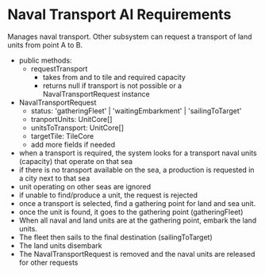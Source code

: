 # Naval Transport AI Requirements

Manages naval transport. Other subsystem can request a transport of land units from point A to B.

- public methods:
  - requestTransport
    - takes from and to tile and required capacity
    - returns null if transport is not possible or a NavalTransportRequest instance
- NavalTransportRequest
  - status: 'gatheringFleet' | 'waitingEmbarkment' | 'sailingToTarget'
  - tranportUnits: UnitCore[]
  - unitsToTransport: UnitCore[]
  - targetTile: TileCore
  - add more fields if needed
- when a transport is required, the system looks for a transport naval units (capacity) that operate on that sea
- if there is no transport available on the sea, a production is requested in a city next to that sea
- unit operating on other seas are ignored
- if unable to find/produce a unit, the request is rejected
- once a transport is selected, find a gathering point for land and sea unit.
- once the unit is found, it goes to the gathering point (gatheringFleet)
- When all naval and land units are at the gathering point, embark the land units.
- The fleet then sails to the final destination (sailingToTarget)
- The land units disembark
- The NavalTransportRequest is removed and the naval units are released for other requests
